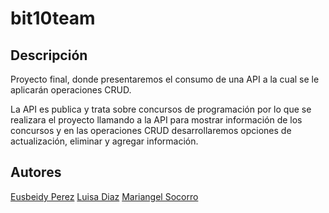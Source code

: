 # bit10team

## Descripción

Proyecto final, donde presentaremos el consumo de una API a la cual se le aplicarán operaciones CRUD. 

La  API es publica y trata sobre concursos de programación por lo que se realizara el proyecto llamando a la API para mostrar información de los concursos y en las operaciones CRUD desarrollaremos opciones de actualización, eliminar y agregar información. 

## Autores 

[Eusbeidy Perez](https://www.example.com)
[Luisa Diaz](https://www.example.com)
[Mariangel Socorro](https://www.example.com)

